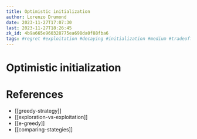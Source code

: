 ```yaml
---
title: Optimistic initialization
author: Lorenzo Drumond
date: 2023-11-27T17:07:30
last: 2023-11-27T18:26:45
zk_id: 4b9a665e960328775ea698da0f88fba6
tags: #regret #exploitation #decaying #initialization #medium #tradeoff #bandits #exploration #statistics #greedy #strategy #math #multi_armed
---
```



# Optimistic initialization

# References
- [[greedy-strategy]]
- [[exploration-vs-exploitation]]
- [[e-greedy]]
- [[comparing-stategies]]

